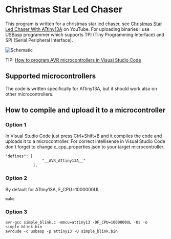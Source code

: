 # Christmas Star Led Chaser
This program is written for a christmas star led chaser, see [Christmas Star Led Chaser With ATtiny13A](https://youtu.be/HBaCg98Sa-E) on YouTube. For uploading binaries I use USBasp programmer which supports TPI (Tiny Programming Interface) and SPI (Serial Peripheral Interface).

![Schematic](https://github.com/zeroamps/Microcontrollers/blob/master/Architecture/AVR/8-bit/AVR25/ChristmasStarLedChaser/Schematic.png)

TIP: [How to program AVR microcontrollers in Visual Studio Code](https://github.com/zeroamps/Microcontrollers/wiki/How-to-program-AVR-microcontrollers-in-Visual-Studio-Code)

## Supported microcontrollers
The code is written specifically for ATtiny13A, but it should work also on other microcontrollers.

## How to compile and upload it to a microcontroller

### Option 1
In Visual Studio Code just press Ctrl+Shift+B and it compiles the code and uploads it to a microcontroller. For correct intellisense in Visual Studio Code don't forget to change c_cpp_properties.json to your target microcontroller.
```
"defines": [
                "__AVR_ATtiny13A__"
            ], 
```

### Option 2
By default for ATtiny13A, F_CPU=1000000UL.
```
make
```

### Option 3
```
avr-gcc simple_blink.c -mmcu=attiny13 -DF_CPU=1000000UL -Os -o simple_blink.bin
avrdude -c usbasp -p attiny13 -U simple_blink.bin
```
